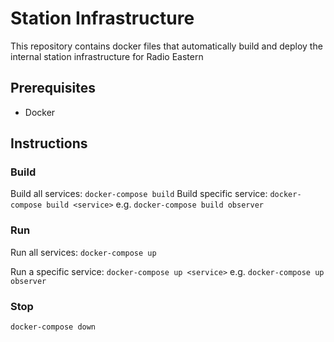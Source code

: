# Station Infrastructure

This repository contains docker files that automatically build and deploy the internal station infrastructure for Radio Eastern

## Prerequisites

* Docker

## Instructions

### Build

Build all services: `docker-compose build`
Build specific service: `docker-compose build <service>` e.g. `docker-compose build observer`

### Run

Run all services: `docker-compose up`

Run a specific service: `docker-compose up <service>` e.g. `docker-compose up observer`

### Stop

`docker-compose down`
